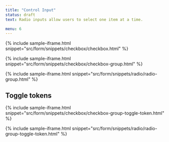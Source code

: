 ```yaml
---
title: "Control Input"
status: draft
text: Radio inputs allow users to select one item at a time.

menu: 6
---
```



{% include sample-iframe.html snippet="src/form/snippets/checkbox/checkbox.html" %}

{% include sample-iframe.html snippet="src/form/snippets/checkbox/checkbox-group.html" %}

{% include sample-iframe.html snippet="src/form/snippets/radio/radio-group.html" %}

## Toggle tokens

{% include sample-iframe.html snippet="src/form/snippets/checkbox/checkbox-group-toggle-token.html" %}

{% include sample-iframe.html snippet="src/form/snippets/radio/radio-group-toggle-token.html" %}
